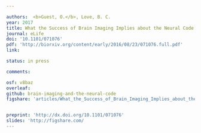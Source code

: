 ```yaml
---

authors:  <b>Guest, O.</b>, Love, B. C.
year: 2017
title: What the Success of Brain Imaging Implies about the Neural Code
journal: eLife
doi: '10.1101/071076'
pdf: 'http://biorxiv.org/content/early/2016/08/23/071076.full.pdf'
link: 

status: in press

comments:

osf: v8baz
overleaf: 
github: brain-imaging-and-the-neural-code
figshare: 'articles/What_the_Success_of_Brain_Imaging_Implies_about_the_Neural_Code/4252022'


preprint: 'http://dx.doi.org/10.1101/071076'
slides: 'http://figshare.com/
---
```

